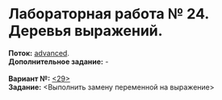 # Лабораторная работа № 24. Деревья выражений.
**Поток:** <ins>advanced</ins>.</br>**Дополнительное задание:** -</br></br>**Вариант №:** <ins><29></ins></br>**Задание:** <Выполнить замену переменной на выражение>